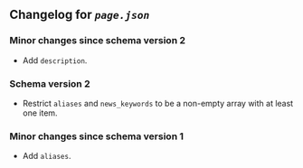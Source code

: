 ## Changelog for *`page.json`*

### Minor changes since schema version 2

* Add `description`.

### Schema version 2

* Restrict `aliases` and `news_keywords` to be a non-empty array with at least one item.

### Minor changes since schema version 1

* Add `aliases`.
